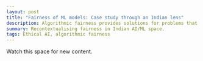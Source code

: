 ```yaml
---
layout: post
title: "Fairness of ML models: Case study through an Indian lens"
description: Algorithmic fairness provides solutions for problems that are largely west-centric. This post points out key problems in developing a framework for fairness without local context.
summary: Recontextualising fairness in Indian AI/ML space.
tags: Ethical AI, algorithmic fairness
---
```


Watch this space for new content.